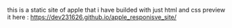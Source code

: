 this is a static site of apple that i have builded with just html and css
preview it here : https://dev231626.github.io/apple_responisve_site/
